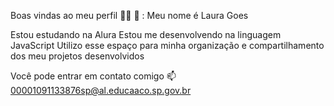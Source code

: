 Boas vindas ao meu perfil 💙💙 👋 :
Meu nome é Laura Goes 


Estou estudando na Alura
Estou me desenvolvendo na linguagem JavaScript
Utilizo esse espaço para minha organização e compartilhamento dos meu projetos desenvolvidos

Você pode entrar em contato comigo 📫
00001091133876sp@al.educaaco.sp.gov.br


